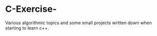 # C-Exercise-
Various algorithmic topics and some small projects written down when starting to learn c++.
